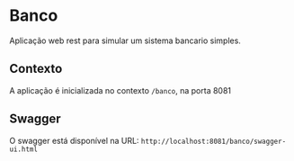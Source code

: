 # Banco
Aplicação web rest para simular um sistema bancario simples.

## Contexto
A aplicação é inicializada no contexto `/banco`, na porta 8081

## Swagger
O swagger está disponível na URL:
`http://localhost:8081/banco/swagger-ui.html`
